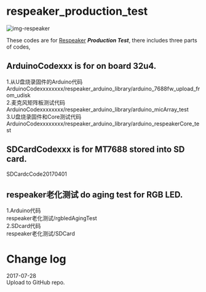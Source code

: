 # respeaker_production_test
![img-respeaker](https://statics3.seeedstudio.com/seeed/img/2016-09/EYmleODafL5rcUKhEV5FRzgO.jpg)

These codes are for [Respeaker][1] ***Production Test***, there includes three parts of codes,  <br>
## ArduinoCodexxx is for on board 32u4. <br>
1.从U盘烧录固件的Arduino代码 <br>
ArduinoCodexxxxxxxx/respeaker_arduino_library/arduino_7688fw_upload_from_udisk <br>
2.麦克风矩阵板测试代码 <br>
ArduinoCodexxxxxxxx/respeaker_arduino_library/arduino_micArray_test <br>
3.U盘烧录固件和Core测试代码 <br>
ArduinoCodexxxxxxxx/respeaker_arduino_library/arduino_respeakerCore_test <br>

## SDCardCodexxx is for MT7688 stored into SD card. <br>
SDCardcCode20170401 <br>
## respeaker老化测试 do aging test for RGB LED. <br>
1.Arduino代码 <br>
respeaker老化测试/rgbledAgingTest <br>
2.SDcard代码 <br>
respeaker老化测试/SDCard<br>


# Change log
2017-07-28 <br>
Upload to GitHub repo.


[1]:https://www.seeedstudio.com/ReSpeaker-Core-Based-On-MT7688-and-OpenWRT-p-2716.html
